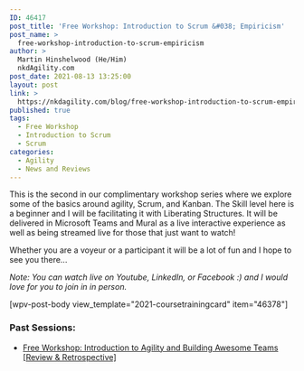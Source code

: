 ```yaml
---
ID: 46417
post_title: 'Free Workshop: Introduction to Scrum &#038; Empiricism'
post_name: >
  free-workshop-introduction-to-scrum-empiricism
author: >
  Martin Hinshelwood (He/Him)
  nkdAgility.com
post_date: 2021-08-13 13:25:00
layout: post
link: >
  https://nkdagility.com/blog/free-workshop-introduction-to-scrum-empiricism/
published: true
tags:
  - Free Workshop
  - Introduction to Scrum
  - Scrum
categories:
  - Agility
  - News and Reviews
---
```

<!-- wp:paragraph -->
<p>This is the second in our complimentary workshop series where we explore some of the basics around agility, Scrum, and Kanban. The Skill level here is a beginner and I will be facilitating it with Liberating Structures. It will be delivered in Microsoft Teams and Mural as a live interactive experience as well as being streamed live for those that just want to watch!</p>
<!-- /wp:paragraph -->

<!-- wp:paragraph -->
<p>Whether you are a voyeur or a participant it will be a lot of fun and I hope to see you there... </p>
<!-- /wp:paragraph -->

<!-- wp:paragraph -->
<p><em>Note: You can watch live on Youtube, LinkedIn, or Facebook :) and I would love for you to join in in person.</em></p>
<!-- /wp:paragraph -->

<!-- wp:toolset-blocks/fields-and-text {"editorMode":"html"} -->
<div class="tb-fields-and-text" data-toolset-blocks-fields-and-text="1">[wpv-post-body view_template="2021-coursetrainingcard" item="46378"]</div>
<!-- /wp:toolset-blocks/fields-and-text -->

<!-- wp:heading {"level":3} -->
<h3 id="h-past-sessions">Past Sessions:</h3>
<!-- /wp:heading -->

<!-- wp:list -->
<ul><li><a href="https://nkdagility.com/blog/free-workshop-introduction-to-agility-and-building-awesome-teams-review-retrospective/" target="_blank" rel="noreferrer noopener">Free Workshop: Introduction to Agility and Building Awesome Teams [Review &amp; Retrospective]</a></li></ul>
<!-- /wp:list -->

<!-- wp:paragraph -->
<p></p>
<!-- /wp:paragraph -->